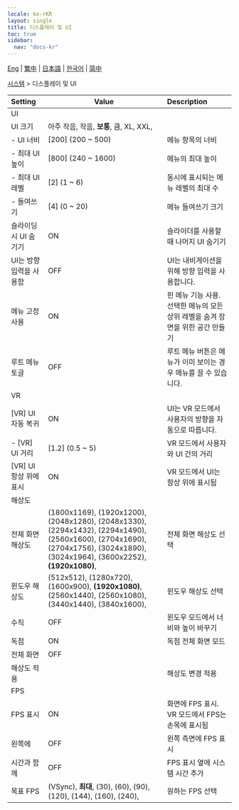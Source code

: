 ```yaml
---
locale: ko-rKR
layout: single
title: 디스플레이 및 UI
toc: true
sidebar:
  nav: "docs-kr"
---
```

[Eng](/dancexr/menu/2025.4/system/screen) | [繁中](/tw/dancexr/menu/2025.4/system/screen) | [日本語](/jp/dancexr/menu/2025.4/system/screen) | [한국어](/kr/dancexr/menu/2025.4/system/screen) | [简中](/zh/dancexr/menu/2025.4/system/screen)

[시스템](../menu#시스템) > 디스플레이 및 UI



| Setting | Value | Description |
| :--- | --- | :--- |
| UI || 
| UI 크기 | 아주 작음, 작음, **보통**, 큼, XL, XXL,  |  |
|- UI 너비 | [200] (200 ~ 500) | 메뉴 항목의 너비
|- 최대 UI 높이 | [800] (240 ~ 1600) | 메뉴의 최대 높이
|- 최대 UI 레벨 | [2] (1 ~ 6) | 동시에 표시되는 메뉴 레벨의 최대 수
|- 들여쓰기 | [4] (0 ~ 20) | 메뉴 들여쓰기 크기
| 슬라이딩 시 UI 숨기기 | ON | 슬라이더를 사용할 때 나머지 UI 숨기기
| UI는 방향 입력을 사용함 | OFF | UI는 내비게이션을 위해 방향 입력을 사용합니다.
| 메뉴 고정 사용 | ON | 핀 메뉴 기능 사용. 선택한 메뉴의 모든 상위 레벨을 숨겨 장면을 위한 공간 만들기
| 루트 메뉴 토글 | OFF | 루트 메뉴 버튼은 메뉴가 이미 보이는 경우 메뉴를 끌 수 있습니다.
| VR || 
| [VR] UI 자동 복귀 | ON | UI는 VR 모드에서 사용자의 방향을 자동으로 따릅니다.
|- [VR] UI 거리 | [1.2] (0.5 ~ 5) | VR 모드에서 사용자와 UI 간의 거리
| [VR] UI 항상 위에 표시 | ON | VR 모드에서 UI는 항상 위에 표시됨
| 해상도 || 
| 전체 화면 해상도 | (1800x1169), (1920x1200), (2048x1280), (2048x1330), (2294x1432), (2294x1490), (2560x1600), (2704x1690), (2704x1756), (3024x1890), (3024x1964), (3600x2252), **(1920x1080)**,  | 전체 화면 해상도 선택 |
| 윈도우 해상도 | (512x512), (1280x720), (1600x900), **(1920x1080)**, (2560x1440), (2560x1080), (3440x1440), (3840x1600),  | 윈도우 해상도 선택 |
| 수직 | OFF | 윈도우 모드에서 너비와 높이 바꾸기
| 독점 | ON | 독점 전체 화면 모드
| 전체 화면 | OFF | 
| 해상도 적용 || 해상도 변경 적용
| FPS || 
| FPS 표시 | ON | 화면에 FPS 표시. VR 모드에서 FPS는 손목에 표시됨
| 왼쪽에 | OFF | 왼쪽 측면에 FPS 표시
| 시간과 함께 | OFF | FPS 표시 옆에 시스템 시간 추가
| 목표 FPS | (VSync), **최대**, (30), (60), (90), (120), (144), (160), (240),  | 원하는 FPS 선택 |
